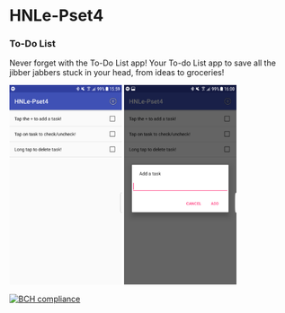 # HNLe-Pset4
### To-Do List

Never forget with the To-Do List app! Your To-do List app to save all the jibber jabbers stuck in your head, from ideas to groceries!


<img src="https://github.com/HN-Le/HNLe-Pset4/blob/master/Doc/2017-05-28%2013.59.55.png" width="200">  <img src="https://github.com/HN-Le/HNLe-Pset4/blob/master/Doc/2017-05-28%2014.00.02.png" width="200">

[![BCH compliance](https://bettercodehub.com/edge/badge/HN-Le/HNLe-Pset4?branch=master)](https://bettercodehub.com/)
